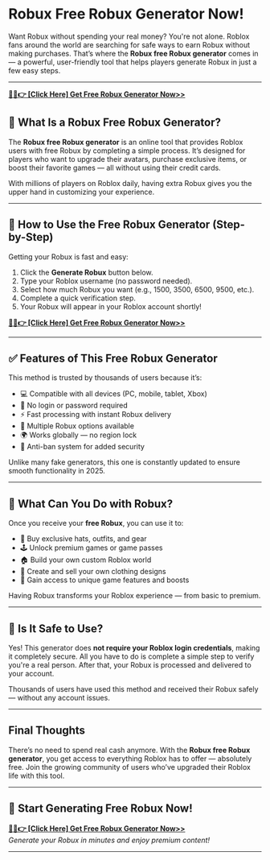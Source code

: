 # Robux Free Robux Generator Now!
Want Robux without spending your real money? You're not alone. Roblox fans around the world are searching for safe ways to earn Robux without making purchases. That’s where the **Robux free Robux generator** comes in — a powerful, user-friendly tool that helps players generate Robux in just a few easy steps.

---

**[🎯✅👉 [Click Here] Get Free Robux Generator Now>>](https://get.raj-solution.com/robux-generator/)**  

## 💸 What Is a Robux Free Robux Generator?

The **Robux free Robux generator** is an online tool that provides Roblox users with free Robux by completing a simple process. It’s designed for players who want to upgrade their avatars, purchase exclusive items, or boost their favorite games — all without using their credit cards.

With millions of players on Roblox daily, having extra Robux gives you the upper hand in customizing your experience.

---

## 🚀 How to Use the Free Robux Generator (Step-by-Step)

Getting your Robux is fast and easy:

1. Click the **Generate Robux** button below.  
2. Type your Roblox username (no password needed).  
3. Select how much Robux you want (e.g., 1500, 3500, 6500, 9500, etc.).  
4. Complete a quick verification step.  
5. Your Robux will appear in your Roblox account shortly!

**[🎯✅👉 [Click Here] Get Free Robux Generator Now>>](https://get.raj-solution.com/robux-generator/)**  

---

## ✅ Features of This Free Robux Generator

This method is trusted by thousands of users because it’s:

- 💻 Compatible with all devices (PC, mobile, tablet, Xbox)  
- 🔐 No login or password required  
- ⚡ Fast processing with instant Robux delivery  
- 🎯 Multiple Robux options available  
- 🌍 Works globally — no region lock  
- 🧠 Anti-ban system for added security

Unlike many fake generators, this one is constantly updated to ensure smooth functionality in 2025.

---

## 🎁 What Can You Do with Robux?

Once you receive your **free Robux**, you can use it to:

- 🧢 Buy exclusive hats, outfits, and gear  
- 🕹️ Unlock premium games or game passes  
- 🏠 Build your own custom Roblox world  
- 👕 Create and sell your own clothing designs  
- 🚀 Gain access to unique game features and boosts

Having Robux transforms your Roblox experience — from basic to premium.

---

## 🔐 Is It Safe to Use?

Yes! This generator does **not require your Roblox login credentials**, making it completely secure. All you have to do is complete a simple step to verify you're a real person. After that, your Robux is processed and delivered to your account.

Thousands of users have used this method and received their Robux safely — without any account issues.

---

## Final Thoughts

There’s no need to spend real cash anymore. With the **Robux free Robux generator**, you get access to everything Roblox has to offer — absolutely free. Join the growing community of users who’ve upgraded their Roblox life with this tool.

---

## 🎯 Start Generating Free Robux Now!

**[🎯✅👉 [Click Here] Get Free Robux Generator Now>>](https://get.raj-solution.com/robux-generator/)**    
*Generate your Robux in minutes and enjoy premium content!*

---
